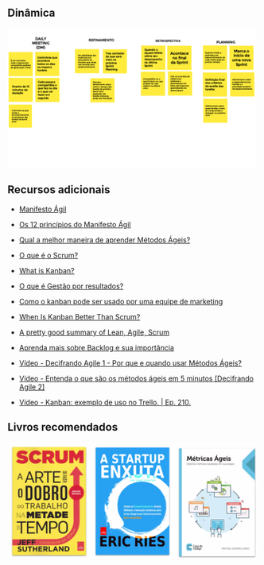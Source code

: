## Dinâmica 

<img width="500" src="./01-Dinamica_Metodologias_Ageis.png">


## Recursos adicionais

-   [Manifesto Ágil](https://agilemanifesto.org/iso/ptbr/manifesto.html)
    
-   [Os 12 princípios do Manifesto Ágil](https://www.youtube.com/watch?v=e4VYnCRU25E)
    
-   [Qual a melhor maneira de aprender Métodos Ágeis?](https://www.youtube.com/watch?v=1WLnP5lpBPQ)
    
-   [O que é o Scrum?](https://www.desenvolvimentoagil.com.br/scrum/)
    
-   [What is Kanban?](https://www.digite.com/kanban/what-is-kanban)
    
-   [O que é Gestão por resultados?](https://blog.runrun.it/gestao-por-resultados/)
    
-   [Como o kanban pode ser usado por uma equipe de marketing](https://blog.runrun.it/kanban-board-para-marketing/)
    
-   [When Is Kanban Better Than Scrum?](https://medium.com/@mdalmijn/when-is-it-better-to-use-kanban-than-scrum-d5032b658ac3)
    
-   [A pretty good summary of Lean, Agile, Scrum](https://medium.com/@takeshi.yoshida/a-pretty-good-summary-of-lean-agile-scrum-168cf123748)
    
-   [Aprenda mais sobre Backlog e sua importância](https://blog.runrun.it/o-que-e-backlog/)
    
-   [Vídeo - Decifrando Agile 1 - Por que e quando usar Métodos Ágeis?](https://www.youtube.com/watch?v=efZlpew90Nk)
    
-   [Vídeo - Entenda o que são os métodos ágeis em 5 minutos [Decifrando Agile 2]](https://www.youtube.com/watch?v=ds_FydzsuO8)
    
-   [Vídeo - Kanban: exemplo de uso no Trello. | Ep. 210.](https://www.youtube.com/watch?v=7JRB33f_M3k)

## Livros recomendados

<img width="500" src="./02-livros-recomendados.png">

